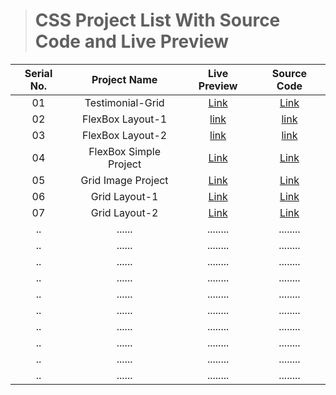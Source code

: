 > # CSS Project List With Source Code and Live Preview

| Serial No. |      Project Name      |                    Live Preview                     |                                            Source Code                                             |
| :--------: | :--------------------: | :-------------------------------------------------: | :------------------------------------------------------------------------------------------------: |
|     01     |    Testimonial-Grid    |  [Link](https://1-testimonial-basic.netlify.app/)   |          [Link](https://github.com/Mr-Anik1/HTML-CSS/tree/master/css/test/grid/project-2)          |
|     02     |    FlexBox Layout-1    |    [link](https://flexbox-layout-1.netlify.app/)    |        [link](https://github.com/Mr-Anik1/HTML-CSS/tree/master/css/test/flexBox/flexBox-1)         |
|     03     |    FlexBox Layout-2    |    [link](https://flexbox-layout-2.netlify.app/)    | [link](https://github.com/Mr-Anik1/HTML-CSS/tree/master/css/test/flexBox/Layout%20Design/structer) |
|     04     | FlexBox Simple Project | [Link](https://flexbox-simple-project.netlify.app/) |     [Link](https://github.com/Mr-Anik1/HTML-CSS/tree/master/css/test/flexBox/Layout%20Design)      |
|     05     |   Grid Image Project   |   [Link](https://grid-image-project.netlify.app/)   |      [Link](https://github.com/Mr-Anik1/HTML-CSS/tree/master/css/test/grid/project-1-imgSite)      |
|     06     |     Grid Layout-1      |  [Link](https://basic-grid-layout-1.netlify.app/)   |  [Link](https://github.com/Mr-Anik1/HTML-CSS/tree/master/css/test/grid/grid-layout/grid-layout-1)  |
|     07     |     Grid Layout-2      |  [Link](https://basic-grid-layout-2.netlify.app/)   |  [Link](https://github.com/Mr-Anik1/HTML-CSS/tree/master/css/test/grid/grid-layout/grid-layout-2)  |
|     ..     |         ......         |                      ........                       |                                              ........                                              |
|     ..     |         ......         |                      ........                       |                                              ........                                              |
|     ..     |         ......         |                      ........                       |                                              ........                                              |
|     ..     |         ......         |                      ........                       |                                              ........                                              |
|     ..     |         ......         |                      ........                       |                                              ........                                              |
|     ..     |         ......         |                      ........                       |                                              ........                                              |
|     ..     |         ......         |                      ........                       |                                              ........                                              |
|     ..     |         ......         |                      ........                       |                                              ........                                              |
|     ..     |         ......         |                      ........                       |                                              ........                                              |
|     ..     |         ......         |                      ........                       |                                              ........                                              |
